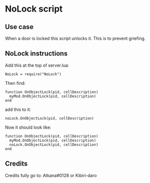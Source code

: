 # NoLock script

## Use case
When a door is locked this script unlocks it. This is to prevent griefing.

## NoLock instructions

Add this at the top of server.lua:

```
NoLock = require("NoLock")
```

Then find:

```
function OnObjectLock(pid, cellDescription)
  myMod.OnObjectLock(pid, cellDescription) 
end
```

add this to it:

```
noLock.OnObjectLock(pid, cellDescription)
```

Now it should look like:
```
function OnObjectLock(pid, cellDescription)
  myMod.OnObjectLock(pid, cellDescription)
  noLock.OnObjectLock(pid, cellDescription)
end
```

## Credits
Credits fully go to: Atkana#0128 or Kibiri-daro
